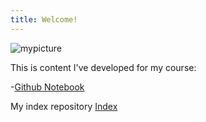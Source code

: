 ```yaml
---
title: Welcome!
---
```


![mypicture](/pics/mypicture)

This is content I've developed for my course:

-[Github Notebook](/timeseries/index.md)

My index repository
[Index](https://github.com/dcgrimaldi/dcgrimaldi.github.io/blob/main/index.md)
